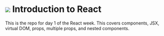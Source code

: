 # ![](https://ga-dash.s3.amazonaws.com/production/assets/logo-9f88ae6c9c3871690e33280fcf557f33.png) Introduction to React

This is the repo for day 1 of the React week. This covers components, JSX, virtual DOM, props, multiple props, and nested components.

